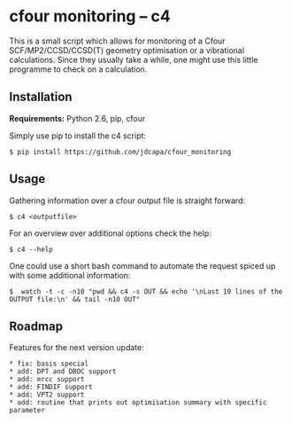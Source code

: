 cfour monitoring – c4
======================

This is a small script which allows for monitoring of a Cfour
 SCF/MP2/CCSD/CCSD(T) geometry optimisation or a vibrational calculations.
Since they usually take a while, one might use this little programme to check 
 on a calculation.

Installation
------------

**Requirements:** Python 2.6, pip, cfour

Simply use pip to install the c4 script:

    $ pip install https://github.com/jdcapa/cfour_monitoring

Usage
-----

Gathering information over a cfour output file is straight forward:

    $ c4 <outputfile>

For an overview over additional options check the help:
    
    $ c4 --help

One could use a short bash command to automate the request spiced up with some
 additional information:

    $  watch -t -c -n10 "pwd && c4 -s OUT && echo '\nLast 10 lines of the OUTPUT file:\n' && tail -n10 OUT"

Roadmap
-------

Features for the next version update:

    * fix: basis special
    * add: DPT and DBOC support
    * add: mrcc support
    * add: FINDIF support
    * add: VPT2 support
    * add: routine that prints out optimisation summary with specific parameter